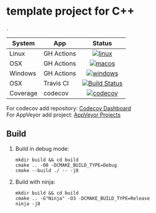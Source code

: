# template project for C++

.

| System | App |Status|
|---|---|:---:|
|Linux   | GH Actions| [![linux](https://github.com/spjuanjoc/template_project_cpp/actions/workflows/linux.yml/badge.svg?branch=main)](https://github.com/spjuanjoc/template_project_cpp/actions/workflows/linux.yml) |
|OSX     | GH Actions| [![macos](https://github.com/spjuanjoc/template_project_cpp/actions/workflows/macosx.yml/badge.svg)](https://github.com/spjuanjoc/template_project_cpp/actions/workflows/macosx.yml) |
|Windows | GH Actions| [![windows](https://github.com/spjuanjoc/template_project_cpp/actions/workflows/windows.yml/badge.svg)](https://github.com/spjuanjoc/template_project_cpp/actions/workflows/windows.yml) |
|OSX     |Travis CI  | [![Build Status](https://www.travis-ci.com/spjuanjoc/template_project_cpp.svg?branch=main)](https://www.travis-ci.com/spjuanjoc/template_project_cpp) |
|Coverage      |codecov    | [![codecov](https://codecov.io/gh/spjuanjoc/template_project_cpp/branch/main/graph/badge.svg)](https://codecov.io/gh/spjuanjoc/template_project_cpp) |

For codecov add repository: [Codecov Dashboard](https://codecov.io/gh/)  
For AppVeyor add project: [AppVeyor Projects](https://ci.appveyor.com/project)  


## Build

1. Build in debug mode:

    ````
    mkdir build && cd build
    cmake .. -O0 -DCMAKE_BUILD_TYPE=Debug
    cmake --build ./ -- -j8
    ````

2. Build with ninja:

    ````
    mkdir build && cd build
    cmake .. -G"Ninja" -O3 -DCMAKE_BUILD_TYPE=Release
    ninja -j8
    ````
